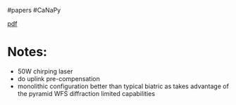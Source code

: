 #papers 
#CaNaPy 

[pdf](file:///Users/u6955379/Documents/PhD/papers/SPIE2022_CaNaPy_NM.pdf)

# Notes:
- 50W chirping laser
- do uplink pre-compensation
- monolithic configuration better than typical biatric as takes advantage of the pyramid WFS diffraction limited capabilities